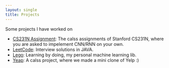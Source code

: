 ```yaml
---
layout: single
title: Projects
---
```


Some projects I have worked on

- [CS231N Assignment](https://github.com/pyemma/deeplearning): The calss assignments of Stanford CS231N, where you are asked to impelement CNN/RNN on your own.
- [LeetCode](https://github.com/pyemma/leetcode): Interview solutions in JAVA.
- [Lego](https://github.com/pyemma/lego): Learning by doing, my personal machine learning lib.
- [Yeap](https://github.com/pyemma/Yeap): A calss project, where we made a mini clone of Yelp :)
